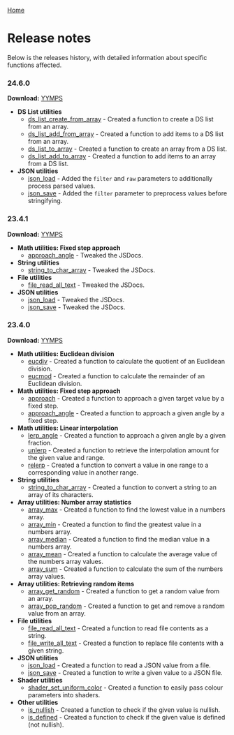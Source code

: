 [Home](/README.md)

# Release notes
Below is the releases history, with detailed information about specific functions affected.

### 24.6.0

**Download:** [YYMPS](https://github.com/Alphish/gm-community-toolbox/releases/download/v24.6.0/CommunityToolbox.24.6.0.yymps)

- **DS List utilities**
    - [ds_list_create_from_array](Reference/Functions/ds_list_create_from_array.md) - Created a function to create a DS list from an array.
    - [ds_list_add_from_array](Reference/Functions/ds_list_add_from_array.md) - Created a function to add items to a DS list from an array.
    - [ds_list_to_array](Reference/Functions/ds_list_to_array.md) - Created a function to create an array from a DS list.
    - [ds_list_add_to_array](Reference/Functions/ds_list_add_to_array.md) - Created a function to add items to an array from a DS list.
- **JSON utilities**
    - [json_load](Reference/Functions/json_load.md) - Added the `filter` and `raw` parameters to additionally process parsed values.
    - [json_save](Reference/Functions/json_save.md) - Added the `filter` parameter to preprocess values before stringifying.

### 23.4.1

**Download:** [YYMPS](https://github.com/Alphish/gm-community-toolbox/releases/download/v23.4.1/CommunityToolbox.23.4.1.yymps)

- **Math utilities: Fixed step approach**
    - [approach_angle](Reference/Functions/approach_angle.md) - Tweaked the JSDocs.
- **String utilities**
    - [string_to_char_array](Reference/Functions/string_to_char_array.md) - Tweaked the JSDocs.
- **File utilities**
    - [file_read_all_text](Reference/Functions/file_read_all_text.md) - Tweaked the JSDocs.
- **JSON utilities**
    - [json_load](Reference/Functions/json_load.md) - Tweaked the JSDocs.
    - [json_save](Reference/Functions/json_save.md) - Tweaked the JSDocs.

### 23.4.0

**Download:** [YYMPS](https://github.com/Alphish/gm-community-toolbox/releases/download/v23.4.0/CommunityToolbox.23.4.0.yymps)

- **Math utilities: Euclidean division**
    - [eucdiv](Reference/Functions/eucdiv.md) - Created a function to calculate the quotient of an Euclidean division.
    - [eucmod](Reference/Functions/eucmod.md) - Created a function to calculate the remainder of an Euclidean division.
- **Math utilities: Fixed step approach**
    - [approach](Reference/Functions/approach.md) - Created a function to approach a given target value by a fixed step.
    - [approach_angle](Reference/Functions/approach_angle.md) - Created a function to approach a given angle by a fixed step.
- **Math utilities: Linear interpolation**
    - [lerp_angle](Reference/Functions/lerp_angle.md) - Created a function to approach a given angle by a given fraction.
    - [unlerp](Reference/Functions/unlerp.md) - Created a function to retrieve the interpolation amount for the given value and range.
    - [relerp](Reference/Functions/relerp.md) - Created a function to convert a value in one range to a corresponding value in another range.
- **String utilities**
    - [string_to_char_array](Reference/Functions/string_to_char_array.md) - Created a function to convert a string to an array of its characters.
- **Array utilities: Number array statistics**
    - [array_max](Reference/Functions/array_max.md) - Created a function to find the lowest value in a numbers array.
    - [array_min](Reference/Functions/array_min.md) - Created a function to find the greatest value in a numbers array.
    - [array_median](Reference/Functions/array_median.md) - Created a function to find the median value in a numbers array.
    - [array_mean](Reference/Functions/array_mean.md) - Created a function to calculate the average value of the numbers array values.
    - [array_sum](Reference/Functions/array_sum.md) - Created a function to calculate the sum of the numbers array values.
- **Array utilities: Retrieving random items**
    - [array_get_random](Reference/Functions/array_get_random.md) - Created a function to get a random value from an array.
    - [array_pop_random](Reference/Functions/array_pop_random.md) - Created a function to get and remove a random value from an array.
- **File utilities**
    - [file_read_all_text](Reference/Functions/file_read_all_text.md) - Created a function to read file contents as a string.
    - [file_write_all_text](Reference/Functions/file_write_all_text.md) - Created a function to replace file contents with a given string.
- **JSON utilities**
    - [json_load](Reference/Functions/json_load.md) - Created a function to read a JSON value from a file.
    - [json_save](Reference/Functions/json_save.md) - Created a function to write a given value to a JSON file.
- **Shader utilities**
    - [shader_set_uniform_color](Reference/Functions/shader_set_uniform_color.md) - Created a function to easily pass colour parameters into shaders.
- **Other utilities**
    - [is_nullish](Reference/Functions/is_nullish.md) - Created a function to check if the given value is nullish.
    - [is_defined](Reference/Functions/is_defined.md) - Created a function to check if the given value is defined (not nullish).
